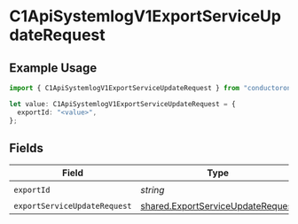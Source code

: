 # C1ApiSystemlogV1ExportServiceUpdateRequest

## Example Usage

```typescript
import { C1ApiSystemlogV1ExportServiceUpdateRequest } from "conductorone-sdk-typescript/sdk/models/operations";

let value: C1ApiSystemlogV1ExportServiceUpdateRequest = {
  exportId: "<value>",
};
```

## Fields

| Field                                                                                         | Type                                                                                          | Required                                                                                      | Description                                                                                   |
| --------------------------------------------------------------------------------------------- | --------------------------------------------------------------------------------------------- | --------------------------------------------------------------------------------------------- | --------------------------------------------------------------------------------------------- |
| `exportId`                                                                                    | *string*                                                                                      | :heavy_check_mark:                                                                            | N/A                                                                                           |
| `exportServiceUpdateRequest`                                                                  | [shared.ExportServiceUpdateRequest](../../../sdk/models/shared/exportserviceupdaterequest.md) | :heavy_minus_sign:                                                                            | N/A                                                                                           |